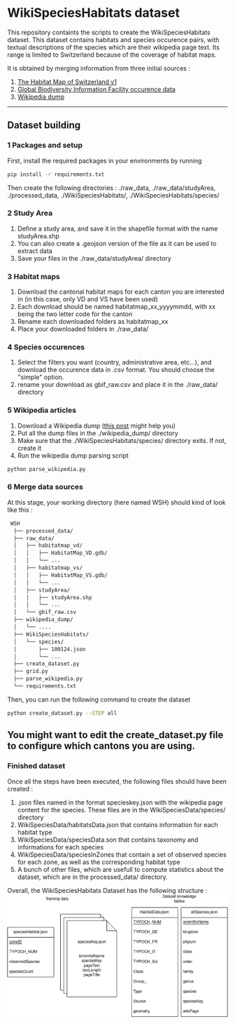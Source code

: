 # WikiSpeciesHabitats dataset
This repository containts the scripts to create the WikiSpeciesHabitats dataset. 
This dataset contains habitats and species occurence pairs, with textual descriptions of the species which are their wikipedia page text. 
Its range is limited to Switzerland because of the coverage of habitat maps.


It is obtained by merging information from three initial sources :
1. [The Habitat Map of Switzerland v1](https://www.envidat.ch/dataset/habitat-map-of-switzerland)
2. [Global Biodiversity Information Facility occurence data](https://www.gbif.org/en/occurrence/search?occurrence_status=present&q=)
3. [Wikipedia dump](https://en.wikipedia.org/wiki/Wikipedia:Database_download)


---

## Dataset building

### 1 Packages and setup

First, install the required packages in your environments by running

```Bash
pip install -r requirements.txt
```
Then create the following directories : ./raw_data, ./raw_data/studyArea, ./processed_data, ./WikiSpeciesHabitats/, ./WikiSpeciesHabitats/species/
### 2 Study Area

1. Define a study area, and save it in the shapefile format with the name studyArea.shp
2. You can also create a .geojson version of the file as it can be used to extract data
3. Save your files in the ./raw_data/studyArea/ directory

### 3 Habitat maps
1. Download the cantonal habitat maps for each canton you are interested in (in this case, only VD and VS have been used)
2. Each download should be named habitatmap_xx_yyyymmdd, with xx being the two letter code for the canton
3. Rename each downloaded folders as habitatmap_xx
4. Place your downloaded folders in ./raw_data/

### 4 Species occurences
1. Select the filters you want (country, administrative area, etc...), and download the occurence data in .csv format. You should choose the "simple" option.
2. rename your download as gbif_raw.csv and place it in the ./raw_data/ directory

### 5 Wikipedia articles
1. Download a Wikipedia dump ([this post](https://towardsdatascience.com/wikipedia-data-science-working-with-the-worlds-largest-encyclopedia-c08efbac5f5c) might help you)
2. Put all the dump files in the ./wikipedia_dump/ directory
3. Make sure that the ./WikiSpeciesHabitats/species/ directory exits. If not, create it
4. Run the wikipedia dump parsing script 
```Bash
python parse_wikipedia.py
```
### 6 Merge data sources
At this stage, your working directory (here named WSH) should kind of look like this :
```bash
 WSH
  ├── processed_data/
  ├── raw_data/
  │   ├── habitatmap_vd/
  │   │   ├── HabitatMap_VD.gdb/
  │   │   └── ...
  │   ├── habitatmap_vs/
  │   │   ├── HabitatMap_VS.gdb/
  │   │   └── ...
  │   ├── studyArea/
  │   │   ├── studyArea.shp
  │   │   └── ...
  │   └── gbif_raw.csv
  ├── wikipedia_dump/
  │   └── ....
  ├── WikiSpeciesHabitats/
  │   └── species/
  │       ├── 100124.json
  │       └── ...
  ├── create_dataset.py
  ├── grid.py
  ├── parse_wikipedia.py
  └── requirements.txt
```
Then, you can run the following command to create the dataset

```bash
python create_dataset.py --STEP all
```
You might want to edit the create_dataset.py file to configure which cantons you are using.
---
### Finished dataset
Once all the steps have been executed, the following files should have been created :
1. .json files named in the format specieskey.json with the wikipedia page content for the species. These files are in the WikiSpeciesData/species/ directory
2. WikiSpeciesData/habitatsData.json that contains information for each habitat type
3. WikiSpeciesData/speciesData.son that contains taxonomy and informations for each species
4. WikiSpeciesData/speciesInZones that contain a set of observed species for each zone, as well as the corresponding habitat type
5. A bunch of other files, which are usefull to compute statistics about the dataset, which are in the processed_data/ directory. 

Overall, the WikiSpeciesHabitats Dataset has the following structure :
![Screenshot](images/dataset.png)
